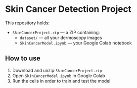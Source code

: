 # Skin Cancer Detection Project

This repository holds:
- `SkinCancerProject.zip` — a ZIP containing:
  - `dataset/` — all your dermoscopy images
  - `SkinCancerModel.ipynb` — your Google Colab notebook

## How to use
1. Download and unzip `SkinCancerProject.zip`
2. Open `SkinCancerModel.ipynb` in Google Colab
3. Run the cells in order to train and test the model
